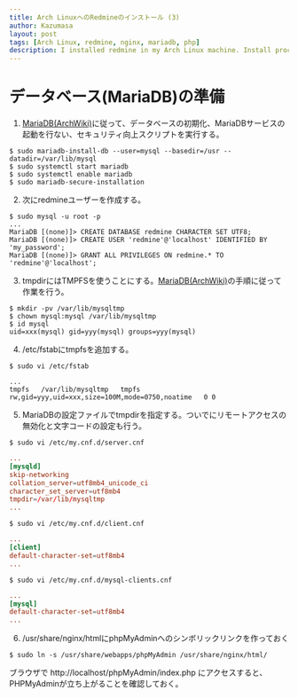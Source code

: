 ```yaml
---
title: Arch LinuxへのRedmineのインストール (3)
author: Kazumasa
layout: post
tags: [Arch Linux, redmine, nginx, mariadb, php]
description: I installed redmine in my Arch Linux machine. Install process is not so straight forward. 
---
```

# データベース(MariaDB)の準備
1. [MariaDB(ArchWiki)](https://wiki.archlinux.jp/index.php/MariaDB)に従って、データベースの初期化、MariaDBサービスの起動を行ない、セキュリティ向上スクリプトを実行する。
```
$ sudo mariadb-install-db --user=mysql --basedir=/usr --datadir=/var/lib/mysql
$ sudo systemctl start mariadb
$ sudo systemctl enable mariadb
$ sudo mariadb-secure-installation
```
2. 次にredmineユーザーを作成する。
```
$ sudo mysql -u root -p
...
MariaDB [(none)]> CREATE DATABASE redmine CHARACTER SET UTF8;
MariaDB [(none)]> CREATE USER 'redmine'@'localhost' IDENTIFIED BY 'my_password';
MariaDB [(none)]> GRANT ALL PRIVILEGES ON redmine.* TO 'redmine'@'localhost';
```
3. tmpdirにはTMPFSを使うことにする。[MariaDB(ArchWiki)](https://wiki.archlinux.jp/index.php/MariaDB)の手順に従って作業を行う。
```
$ mkdir -pv /var/lib/mysqltmp
$ chown mysql:mysql /var/lib/mysqltmp
$ id mysql
uid=xxx(mysql) gid=yyy(mysql) groups=yyy(mysql)
```

4. /etc/fstabにtmpfsを追加する。
```
$ sudo vi /etc/fstab
```
```/etc/fstab
...
tmpfs   /var/lib/mysqltmp   tmpfs   rw,gid=yyy,uid=xxx,size=100M,mode=0750,noatime   0 0
```
5. MariaDBの設定ファイルでtmpdirを指定する。ついでにリモートアクセスの無効化と文字コードの設定も行う。
```
$ sudo vi /etc/my.cnf.d/server.cnf
```
```/etc/my.cnf.d/server.cnf
...
[mysqld]
skip-networking
collation_server=utf8mb4_unicode_ci
character_set_server=utf8mb4
tmpdir=/var/lib/mysqltmp
...
```
```
$ sudo vi /etc/my.cnf.d/client.cnf
```
```/etc/my.cnf.d/client.cnf
...
[client]
default-character-set=utf8mb4
...
```
```
$ sudo vi /etc/my.cnf.d/mysql-clients.cnf
```
```/etc/my.cnf.d/mysql-clients.cnf
...
[mysql]
default-character-set=utf8mb4
...
```
6. /usr/share/nginx/htmlにphpMyAdminへのシンボリックリンクを作っておく
```
$ sudo ln -s /usr/share/webapps/phpMyAdmin /usr/share/nginx/html/
```

ブラウザで http://localhost/phpMyAdmin/index.php にアクセスすると、PHPMyAdminが立ち上がることを確認しておく。
